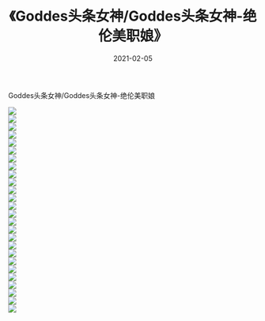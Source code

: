 ﻿---
layout: post
title:  《Goddes头条女神/Goddes头条女神-绝伦美职娘》
date:   2021-02-05
img: http://img.660000.xyz/Sharelink/网络美图/2021/Goddes头条女神/Goddes头条女神-绝伦美职娘/000.jpg
categories: [美女, 清纯, 唯美]
---

Goddes头条女神/Goddes头条女神-绝伦美职娘

 ![](http://img.660000.xyz/Sharelink/网络美图/2021/Goddes头条女神/Goddes头条女神-绝伦美职娘/001.jpg) <br>![](http://img.660000.xyz/Sharelink/网络美图/2021/Goddes头条女神/Goddes头条女神-绝伦美职娘/002.jpg) <br>![](http://img.660000.xyz/Sharelink/网络美图/2021/Goddes头条女神/Goddes头条女神-绝伦美职娘/003.jpg) <br>![](http://img.660000.xyz/Sharelink/网络美图/2021/Goddes头条女神/Goddes头条女神-绝伦美职娘/004.jpg) <br>![](http://img.660000.xyz/Sharelink/网络美图/2021/Goddes头条女神/Goddes头条女神-绝伦美职娘/005.jpg) <br>![](http://img.660000.xyz/Sharelink/网络美图/2021/Goddes头条女神/Goddes头条女神-绝伦美职娘/006.jpg) <br>![](http://img.660000.xyz/Sharelink/网络美图/2021/Goddes头条女神/Goddes头条女神-绝伦美职娘/007.jpg) <br>![](http://img.660000.xyz/Sharelink/网络美图/2021/Goddes头条女神/Goddes头条女神-绝伦美职娘/008.jpg) <br>![](http://img.660000.xyz/Sharelink/网络美图/2021/Goddes头条女神/Goddes头条女神-绝伦美职娘/009.jpg) <br>![](http://img.660000.xyz/Sharelink/网络美图/2021/Goddes头条女神/Goddes头条女神-绝伦美职娘/010.jpg) <br>![](http://img.660000.xyz/Sharelink/网络美图/2021/Goddes头条女神/Goddes头条女神-绝伦美职娘/011.jpg) <br>![](http://img.660000.xyz/Sharelink/网络美图/2021/Goddes头条女神/Goddes头条女神-绝伦美职娘/012.jpg) <br>![](http://img.660000.xyz/Sharelink/网络美图/2021/Goddes头条女神/Goddes头条女神-绝伦美职娘/013.jpg) <br>![](http://img.660000.xyz/Sharelink/网络美图/2021/Goddes头条女神/Goddes头条女神-绝伦美职娘/014.jpg) <br>![](http://img.660000.xyz/Sharelink/网络美图/2021/Goddes头条女神/Goddes头条女神-绝伦美职娘/015.jpg) <br>![](http://img.660000.xyz/Sharelink/网络美图/2021/Goddes头条女神/Goddes头条女神-绝伦美职娘/016.jpg) <br>![](http://img.660000.xyz/Sharelink/网络美图/2021/Goddes头条女神/Goddes头条女神-绝伦美职娘/017.jpg) <br>![](http://img.660000.xyz/Sharelink/网络美图/2021/Goddes头条女神/Goddes头条女神-绝伦美职娘/018.jpg) <br>![](http://img.660000.xyz/Sharelink/网络美图/2021/Goddes头条女神/Goddes头条女神-绝伦美职娘/019.jpg) <br>![](http://img.660000.xyz/Sharelink/网络美图/2021/Goddes头条女神/Goddes头条女神-绝伦美职娘/020.jpg) <br>![](http://img.660000.xyz/Sharelink/网络美图/2021/Goddes头条女神/Goddes头条女神-绝伦美职娘/021.jpg) <br>![](http://img.660000.xyz/Sharelink/网络美图/2021/Goddes头条女神/Goddes头条女神-绝伦美职娘/022.jpg) <br>![](http://img.660000.xyz/Sharelink/网络美图/2021/Goddes头条女神/Goddes头条女神-绝伦美职娘/023.jpg) <br>![](http://img.660000.xyz/Sharelink/网络美图/2021/Goddes头条女神/Goddes头条女神-绝伦美职娘/024.jpg) <br>![](http://img.660000.xyz/Sharelink/网络美图/2021/Goddes头条女神/Goddes头条女神-绝伦美职娘/025.jpg) <br>![](http://img.660000.xyz/Sharelink/网络美图/2021/Goddes头条女神/Goddes头条女神-绝伦美职娘/026.jpg) <br>